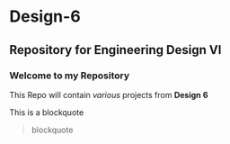 # Design-6
## Repository for Engineering Design VI
### Welcome to my Repository
This Repo will contain *various* projects from **Design 6**

This is a blockquote 
> blockquote

